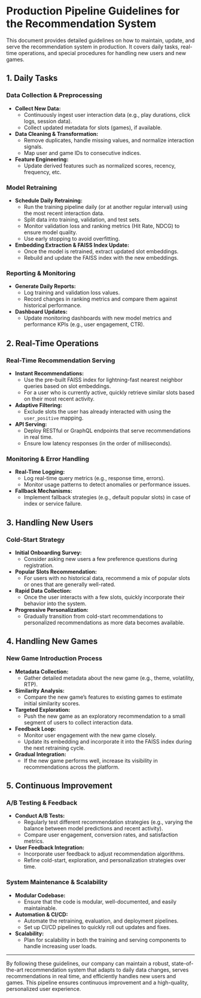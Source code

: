 # Production Pipeline Guidelines for the Recommendation System

This document provides detailed guidelines on how to maintain, update, and serve the recommendation system in production. It covers daily tasks, real-time operations, and special procedures for handling new users and new games.

## 1. Daily Tasks

### Data Collection & Preprocessing
- **Collect New Data:**  
  - Continuously ingest user interaction data (e.g., play durations, click logs, session data).
  - Collect updated metadata for slots (games), if available.
- **Data Cleaning & Transformation:**  
  - Remove duplicates, handle missing values, and normalize interaction signals.
  - Map user and game IDs to consecutive indices.
- **Feature Engineering:**  
  - Update derived features such as normalized scores, recency, frequency, etc.
  
### Model Retraining
- **Schedule Daily Retraining:**  
  - Run the training pipeline daily (or at another regular interval) using the most recent interaction data.
  - Split data into training, validation, and test sets.
  - Monitor validation loss and ranking metrics (Hit Rate, NDCG) to ensure model quality.
  - Use early stopping to avoid overfitting.
- **Embedding Extraction & FAISS Index Update:**  
  - Once the model is retrained, extract updated slot embeddings.
  - Rebuild and update the FAISS index with the new embeddings.

### Reporting & Monitoring
- **Generate Daily Reports:**  
  - Log training and validation loss values.
  - Record changes in ranking metrics and compare them against historical performance.
- **Dashboard Updates:**  
  - Update monitoring dashboards with new model metrics and performance KPIs (e.g., user engagement, CTR).

## 2. Real-Time Operations

### Real-Time Recommendation Serving
- **Instant Recommendations:**  
  - Use the pre-built FAISS index for lightning-fast nearest neighbor queries based on slot embeddings.
  - For a user who is currently active, quickly retrieve similar slots based on their most recent activity.
- **Adaptive Filtering:**  
  - Exclude slots the user has already interacted with using the `user_positive` mapping.
- **API Serving:**  
  - Deploy RESTful or GraphQL endpoints that serve recommendations in real time.
  - Ensure low latency responses (in the order of milliseconds).

### Monitoring & Error Handling
- **Real-Time Logging:**  
  - Log real-time query metrics (e.g., response time, errors).
  - Monitor usage patterns to detect anomalies or performance issues.
- **Fallback Mechanisms:**  
  - Implement fallback strategies (e.g., default popular slots) in case of index or service failure.

## 3. Handling New Users

### Cold-Start Strategy
- **Initial Onboarding Survey:**  
  - Consider asking new users a few preference questions during registration.
- **Popular Slots Recommendation:**  
  - For users with no historical data, recommend a mix of popular slots or ones that are generally well-rated.
- **Rapid Data Collection:**  
  - Once the user interacts with a few slots, quickly incorporate their behavior into the system.
- **Progressive Personalization:**  
  - Gradually transition from cold-start recommendations to personalized recommendations as more data becomes available.

## 4. Handling New Games

### New Game Introduction Process
- **Metadata Collection:**  
  - Gather detailed metadata about the new game (e.g., theme, volatility, RTP).
- **Similarity Analysis:**  
  - Compare the new game’s features to existing games to estimate initial similarity scores.
- **Targeted Exploration:**  
  - Push the new game as an exploratory recommendation to a small segment of users to collect interaction data.
- **Feedback Loop:**  
  - Monitor user engagement with the new game closely.
  - Update its embedding and incorporate it into the FAISS index during the next retraining cycle.
- **Gradual Integration:**  
  - If the new game performs well, increase its visibility in recommendations across the platform.

## 5. Continuous Improvement

### A/B Testing & Feedback
- **Conduct A/B Tests:**  
  - Regularly test different recommendation strategies (e.g., varying the balance between model predictions and recent activity).
  - Compare user engagement, conversion rates, and satisfaction metrics.
- **User Feedback Integration:**  
  - Incorporate user feedback to adjust recommendation algorithms.
  - Refine cold-start, exploration, and personalization strategies over time.

### System Maintenance & Scalability
- **Modular Codebase:**  
  - Ensure that the code is modular, well-documented, and easily maintainable.
- **Automation & CI/CD:**  
  - Automate the retraining, evaluation, and deployment pipelines.
  - Set up CI/CD pipelines to quickly roll out updates and fixes.
- **Scalability:**  
  - Plan for scalability in both the training and serving components to handle increasing user loads.

---

By following these guidelines, our company can maintain a robust, state-of-the-art recommendation system that adapts to daily data changes, serves recommendations in real time, and efficiently handles new users and games. This pipeline ensures continuous improvement and a high-quality, personalized user experience.
